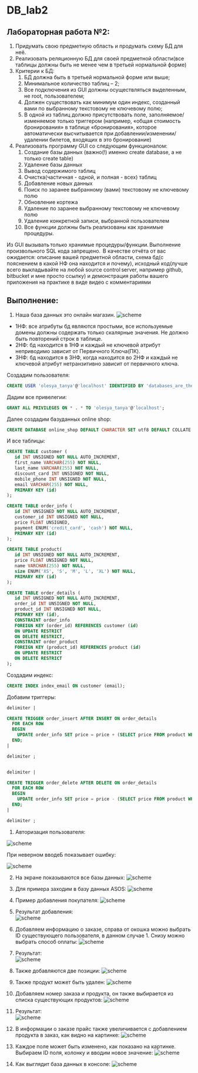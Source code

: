 # DB_lab2
Лабораторная работа №2: 
-------------------------
1. Придумать свою предметную область и продумать схему БД для неё. 
2. Реализовать реляционную БД для своей предметной области(все таблицы должны быть не менее чем в третьей нормальной форме) 
3. Критерии к БД: 
   1. БД должна быть в третьей нормальной форме или выше; 
   2. Минимальное количество таблиц – 2; 
   3. Все подключения из GUI должны осуществляться выделенным, не root, пользователем; 
   4. Должен существовать как минимум один индекс, созданный вами по выбранному текстовому не ключевому полю; 
   5. В одной из таблиц должно присутствовать поле, заполняемое/изменяемое только триггером (например, «общая стоимость бронирования» в таблице «бронирования», которое   автоматически высчитывается при добавлении/изменении/удалении билетов, входящих в это бронирование) 
4. Реализовать программу GUI со следующим функционалом: 
   1. Создание базы данных (важно(!) именно create database, а не только create table) 
   2. Удаление базы данных 
   3. Вывод содержимого таблиц 
   4. Очистка(частичная - одной, и полная - всех) таблиц 
   5. Добавление новых данных 
   6. Поиск по заранее выбранному (вами) текстовому не ключевому полю 
   7. Обновление кортежа 
   8. Удаление по заранее выбранному текстовому не ключевому полю 
   9. Удаление конкретной записи, выбранной пользователем 
   10. Все функции должны быть реализованы как хранимые процедуры.  

Из GUI вызывать только хранимые процедуры/функции. Выполнение произвольного SQL кода запрещено.  
В качестве отчёта от вас ожидается: описание вашей предметной области, схема бд(с пояснением в какой НФ она находится и почему), исходный код(лучше всего выкладывайте на любой source control server, например github, bitbucket и мне просто ссылку) и демонстрация работы вашего приложения на практике в виде видео с комментариями 

Выполнение:
------------
1. Наша база данных это онлайн магазин.
![scheme](images/online_shop.png)

* 1НФ: все атрибуты бд являются простыми, все используемые домены должны содержать только скалярные значения. Не должно быть повторений строк в таблице.
* 2НФ: бд находится в 1НФ и каждый не ключевой атрибут неприводимо зависит от Первичного Ключа(ПК).
* 3НФ: бд находится в 3НФ, когда находится во 2НФ и каждый не ключевой атрибут нетранзитивно зависит от первичного ключа.

Создадим пользователя:
```SQL
CREATE USER 'olesya_tanya'@'localhost' IDENTIFIED BY 'databases_are_the_best';
```
Дадим все привелегии:
```SQL
GRANT ALL PRIVILEGES ON * . * TO 'olesya_tanya'@'localhost';
```
Далее создадим базуданных online shop:
```SQL
CREATE DATABASE online_shop DEFAULT CHARACTER SET utf8 DEFAULT COLLATE utf8_general_ci;
```
И все таблицы:
```SQL
CREATE TABLE customer (
   id INT UNSIGNED NOT NULL AUTO_INCREMENT,
   first_name VARCHAR(255) NOT NULL,
   last_name VARCHAR(255) NOT NULL, 
   discount_card INT UNSIGNED NOT NULL,
   mobile_phone INT UNSIGNED NOT NULL,
   email VARCHAR(255) NOT NULL,
   PRIMARY KEY (id)
);

CREATE TABLE order_info (
   id INT UNSIGNED NOT NULL AUTO_INCREMENT,
   customer_id INT UNSIGNED NOT NULL,
   price FLOAT UNSIGNED,
   payment ENUM('credit_card', 'cash') NOT NULL,
   PRIMARY KEY (id)
);

CREATE TABLE product(
   id INT UNSIGNED NOT NULL AUTO_INCREMENT,
   price FLOAT UNSIGNED NOT NULL,
   name VARCHAR(255) NOT NULL,
   size ENUM('XS', 'S', 'M', 'L', 'XL') NOT NULL,
   PRIMARY KEY (id)
);

CREATE TABLE order_details (
   id INT UNSIGNED NOT NULL AUTO_INCREMENT,
   order_id INT UNSIGNED NOT NULL,
   product_id INT UNSIGNED NOT NULL,
   PRIMARY KEY (id),
   CONSTRAINT order_info
   FOREIGN KEY (order_id) REFERENCES customer (id)
   ON UPDATE RESTRICT
   ON DELETE RESTRICT,
   CONSTRAINT order_product
   FOREIGN KEY (product_id) REFERENCES product (id)
   ON UPDATE RESTRICT
   ON DELETE RESTRICT
);
```
Создадим индекс:
```sql
CREATE INDEX index_email ON customer (email);
```
Добавим триггеры:
```sql
delimiter |

CREATE TRIGGER order_insert AFTER INSERT ON order_details
  FOR EACH ROW
  BEGIN
    UPDATE order_info SET price = price + (SELECT price FROM product WHERE NEW.product_id = product.id AND NEW.order_id = order_info.id);
  END;
|

delimiter ;


delimiter |

CREATE TRIGGER order_delete AFTER DELETE ON order_details
  FOR EACH ROW
  BEGIN
    UPDATE order_info SET price = price - (SELECT price FROM product WHERE OLD.product_id = product.id AND OLD.order_id = order_info.id);
  END;
|

delimiter ;
```
1. Авторизация пользователя:

![scheme](images/authorization.PNG)

При неверном вводеБ показывает ошибку:

![scheme](images/failed.PNG)


2. На экране показываются все базы данных:
![scheme](images/listOfdb.PNG)

3. Для примера заходим в базу данных ASOS:
![scheme](images/tables.PNG)

4. Пример добавления покупателя:
![scheme](images/insertCustomer.PNG)

5. Результат добавления:                                     
![scheme](images/newCustomer.PNG)

6. Добавляем информацию о заказе, справа от окошка можно выбрать ID существующего пользователя, в данном случае 1. Снизу можно выбрать способ оплаты:
![scheme](images/insertOrderInfo.PNG)

7. Результат:                               
![scheme](images/newOrderInfo.PNG)

8. Также добавляются две позиции:
![scheme](images/tableProducts.PNG)

9. Также продукт может быть удален:
![scheme](images/deleteProduct.PNG)

10. Добавляем номер заказа и продукта, он также выбирается из списка существующих продуктов:
![scheme](images/insertOrderDEtails.PNG)

11. Результат:                   
![scheme](images/tableOrderDetails.PNG)

12. В информации о заказе прайс также увеличивается с добавлением продукта в заказ, как видно на картинке: 
![scheme](images/tableOrderInfo.PNG)

13. Каждое поле может быть изменено, как показано на картинке. Выбираем ID поля, колонку и вводим новое значение:
![scheme](images/uodateCustomer.PNG)

14. Как выглядит база данных в консоле:
![scheme](images/databases.PNG)
